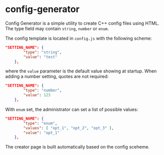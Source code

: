# **config-generator**

Config Generator is a simple utility to create C++ config files using HTML.
The type field may contain `string`, `number` or `enum`.

The config template is located in `config.js` with the following scheme:
```json
"SETTING_NAME": {
        "type": "string",
        "value": "test"   
    },
```
where the `value` parameter is the default value showing at startup.
When adding a number setting, quotes are not required:
```json
"SETTING_NAME": {
        "type": "number",
        "value": 123   
    },
```

With `enum` set, the administrator can set a list of possible values: 

```json
"SETTING_NAME": {
        "type": "enum",
        "values": [ "opt_1", "opt_2", "opt_3" ],
        "value": "opt_1"        
    },
```


The creator page is built automatically based on the config sceheme.
